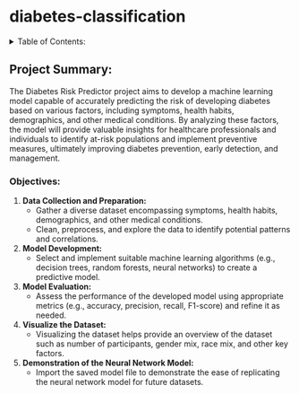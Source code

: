 # diabetes-classification

<details>
<summary>Table of Contents:</summary>

1. [Project Summary](#Project-Summary)
    - [Objectives](#Objectives)

</details>


## Project Summary:
The Diabetes Risk Predictor project aims to develop a machine learning model capable of accurately predicting the risk of developing diabetes based on various factors, including symptoms, health habits, demographics, and other medical conditions. By analyzing these factors, the model will provide valuable insights for healthcare professionals and individuals to identify at-risk populations and implement preventive measures, ultimately improving diabetes prevention, early detection, and management.
### Objectives:
1. **Data Collection and Preparation:** 
    - Gather a diverse dataset encompassing symptoms, health habits, demographics, and other medical conditions. 
    - Clean, preprocess, and explore the data to identify potential patterns and correlations.
2. **Model Development:** 
    - Select and implement suitable machine learning algorithms (e.g., decision trees, random forests, neural networks) to create a predictive model.
3. **Model Evaluation:** 
    - Assess the performance of the developed model using appropriate metrics (e.g., accuracy, precision, recall, F1-score) and refine it as needed.
4. **Visualize the Dataset:**
    - Visualizing the dataset helps provide an overview of the dataset such as number of participants, gender mix, race mix, and other key factors.
5. **Demonstration of the Neural Network Model:**
    - Import the saved model file to demonstrate the ease of replicating the neural network model for future datasets.